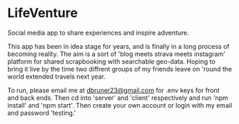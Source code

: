 # LifeVenture
Social media app to share experiences and inspire adventure.

This app has been in idea stage for years, and is finally in a long process of becoming reality. 
The aim is a sort of 'blog meets strava meets instagram' platform for shared scrapbooking with searchable geo-data. 
Hoping to bring it live by the time two diffrent groups of my friends leave on 'round the world extended travels next year.

To run, please email me at dbruner23@gmail.com for .env keys for front and back ends. Then cd into 'server' and 'client' respectively and run 'npm install' and 'npm start'.
Then create your own account or login with my email and password 'testing.'

